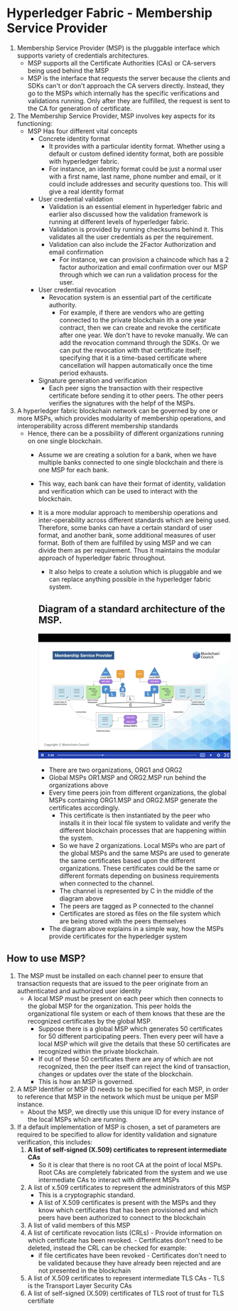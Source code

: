 # Hyperledger Fabric - Membership Service Provider

1.  Membership Service Provider (MSP) is the pluggable interface which supports variety of credentials architectures.
    -   MSP supports all the Certificate Authorities (CAs) or CA-servers being used behind the MSP
    -   MSP is the interface that requests the server because the clients and SDKs can't or don't approach the CA servers directly. Instead, they go to the MSPs which internally has the specific verifications and validations running. Only after they are fulfilled, the request is sent to the CA for generation of certificate.
2.  The Membership Service Provider, MSP involves key aspects for its functioning:
    -   MSP Has four different vital concepts
        -   Concrete identity format
            -   It provides with a particular identity format. Whether using a default or custom defined identity format, both are possible with hyperledger fabric.
            -   For instance, an identity format could be just a normal user with a first name, last name, phone number and email, or it could include addresses and security questions too. This will give a real identity format
        -   User credential validation
            -   Validation is an essential element in hyperledger fabric and earlier also discussed how the validation framework is running at different levels of hyperledger fabric.
            -   Validation is provided by running checksums behind it. This validates all the user credentials as per the requirement. 
            -   Validation can also include the 2Factor Authorization and email confirmation
                -   For instance, we can provision a chaincode which has a 2 factor authorization and email confirmation over our MSP through which we can run a validation process for the user.
        -   User credential revocation
            -   Revocation system is an essential part of the certificate authority. 
                -   For example, if there are vendors who are getting connected to the private blockchain ith a one year contract, then we can create and revoke the certificate after one year. We don't have to revoke manually. We can add the revocation command through the SDKs. Or we can put the revocation with that certificate itself; specifying that it is a time-based certificate where cancellation will happen automatically once the time period exhausts.
        -   Signature generation and verification
            -   Each peer signs the transaction with their respective certificate before sending it to other peers. The other peers verifies the signatures with the helpf of the MSPs.
3.  A hyperledger fabric blockchain network can be governed by one or more MSPs, which provides modularity of membership operations, and interoperability across different membership standards
    -   Hence, there can be a possibility of different organizations running on one single blockchain.
        -   Assume we are creating a solution for a bank, when we have multiple banks connected to one single blockchain and there is one MSP for each bank.
        -   This way, each bank can have their format of identity, validation and verification which can be used to interact with the blockchain.
        -   It is a more modular approach to membership operations and inter-operability across different standards which are being used. Therefore, some banks can have a certain standard of user format, and another bank, some additional measures of user format. Both of them are fulfilled by using MSP and we can divide them as per requirement. Thus it maintains the modular approach of hyperledger fabric throughout.
            -   It also helps to create a solution which is pluggable and we can replace anything possible in the hyperledger fabric system.

            ## Diagram of a standard architecture of the MSP.
            ![HLF](img/hlf-msp.png)

            -   There are two organizations, ORG1 and ORG2
            -   Global MSPs OR1.MSP and ORG2.MSP run behind the organizations above
            -   Every time peers join from different organizations, the global MSPs containing ORG1.MSP and ORG2.MSP generate the certificates accordingly.
                -   This certificate is then instantiated by the peer who installs it in their local file system to validate and verify the different blockchain processes that are happening within the system.
                -   So we have 2 organizations. Local MSPs who are part of the global MSPs and the same MSPs are used to generate the same certificates based upon the different organizations. These certificates could be the same or different formats depending on business requirements when connected to the channel.
                -   The channel is represented by C in the middle of the diagram above
                -   The peers are tagged as P connected to the channel
                -   Certificates are stored as files on the file system which are being stored with the peers themselves
            -   The diagram above explains in a simple way, how the MSPs provide certificates for the hyperledger system

## How to use MSP?

1.  The MSP must be installed on each channel peer to ensure that transaction requests that are issued to the peer originate from an authenticated and authorized user identity
    -   A local MSP must be present on each peer which then connects to the global MSP for the organization. This peer holds the organizational file system or each of them knows that these are the recognized certificates by the global MSP. 
        -   Suppose there is a global MSP which generates 50 certificates for 50 different participating peers. Then every peer will have a local MSP which will give the details that these 50 certificates are recognized within the private blockchain. 
        -   If out of these 50 certificates there are any of which are not recognized, then the peer itself can reject the kind of transaction, changes or updates over the state of the blockchain. 
        -   This is how an MSP is governed.
2.  A MSP Identifier or MSP ID needs to be specified for each MSP, in order to reference that MSP in the network which must be unique per MSP instance.
    -   About the MSP, we directly use this unique ID for every instance of the local MSPs which are running.
3.  If a default implementation of MSP is chosen, a set of parameters are required to be specified to allow for identity validation and signature verification, this includes:
    1.  **A list of self-signed (X.509) certificates to represent intermediate CAs**
        -   So it is clear that there is no root CA at the point of local MSPs. Root CAs are completely fabricated from the system and we use intermediate CAs to interact with different MSPs
    2.  A list of x.509 certificates to represent the administrators of this MSP
        -   This is a cryptographic standard. 
        -   A list of X.509 certificates is present with the MSPs and they know which certificates that has been provisioned and which peers have been authorized to connect to the blockchain
    3.   A list of valid members of this MSP
    4.   A list of certificate revocation lists (CRLs)
        -   Provide information on which certificate has been revoked. 
        -   Certificates don't need to be deleted, instead the CRL can be checked for example:  
            -   if file certificates have been revoked
        -   Certificates don't need to be validated because they have already been rejected and are not presented in the blockchain
    5.   A list of X.509 certificates to represent intermediate TLS CAs
        -   TLS is the Transport Layer Security CAs
    6.   A list of self-signed (X.509) certificates of TLS root of trust for TLS certifiate
